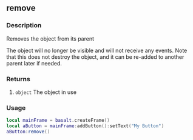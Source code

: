 ## remove

### Description

Removes the object from its parent

The object will no longer be visible and will not receive any events. Note that this does not destroy the object, and it can be re-added to another parent later if needed.

### Returns

1. `object` The object in use

### Usage

```lua
local mainFrame = basalt.createFrame()
local aButton = mainFrame:addButton():setText("My Button")
aButton:remove()
```
